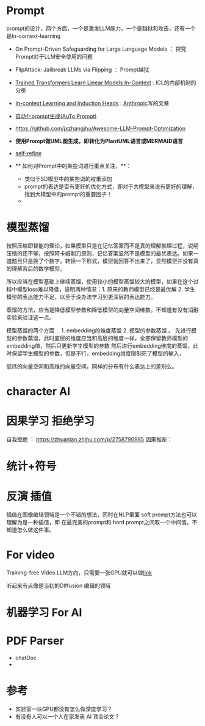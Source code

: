 
# Prompt 

prompt的设计，两个方面，一个是激发LLM能力，一个是越狱和攻击，还有一个是In-context-learning

-  On Prompt-Driven Safeguarding for Large Language Models ： 探究Prompt对于LLM安全使用的问题
-  FlipAttack: Jailbreak LLMs via Flipping ： Prompt越狱
-   [Trained Transformers Learn Linear Models In-Context](https://www.zhihu.com/question/596595451/answer/3080514847) :  ICL的内部机制的分析
-  [In-context Learning and Induction Heads](https://zhuanlan.zhihu.com/p/671697479) :     [Anthropic](https://transformer-circuits.pub/2022/in-context-learning-and-induction-heads/index.html#argument-architectural-requirements)写的文章
- [自动化prompt生成(AuTo Prompt)](https://zhuanlan.zhihu.com/p/819165874)
- https://github.com/jxzhangjhu/Awesome-LLM-Prompt-Optimization

- **使用Prompt做UML图生成，即转化为PlantUML语言或MERMAID语言**

- [self-refine](https://zhuanlan.zhihu.com/p/721788160)


 - ** 如何对Prompt中的某些词进行重点关注，**：
	 - 类似于SD模型中的某些词的权重添加
     - prompt的表达是否有更好的优化方式，即对于大模型来说有更好的理解，找到大模型中的prompt的重要因子！
     - 


# 模型蒸馏

按照压缩即智能的理论，如果模型只是在记忆答案而不是真的理解推理过程，说明压缩的还不够，按照阿卡姆剃刀原则，记忆答案显然不是模型的最优表达。如果一道题目只是换了个数字，转换一下形式，模型就回答不出来了，显然模型并没有真的理解背后的数学模型。

所以应当在模型基础上继续蒸馏，使用较小的模型蒸馏较大的模型，如果在这个过程中模型loss难以降低，说明两种情况：1. 原来的教师模型已经是最优解 2. 学生模型的表达能力不足，以至于没办法学习到更深层的表达能力。

蒸馏的方法，应当是降低模型参数和降低模型的向量空间维数。不知道有没有消融实验来验证这一点。



模型蒸馏的两个方面： 1. embedding的维度蒸馏  2. 模型的参数蒸馏  。  先进行模型的参数蒸馏，此时底层的维度应当和高层的维度一样，全部保留教师模型的embedding值，然后只更新学生模型的参数  然后进行embedding维度的蒸馏，此时保留学生模型的参数，但是不行，embedding维度限制死了模型的输入，


低纬的向量空间和高维的向量空间，同样的分布有什么表达上的差别么。

# character AI



# 因果学习 拒绝学习

自我拒绝 ： https://zhuanlan.zhihu.com/p/2758790985
因果推断： 



# 统计+符号



# 反演 插值


插值在图像编辑领域是一个不错的想法，同时在NLP里面 soft prompt方法也可以理解为是一种插值，即 在最完美的prompt和 hard prompt之间取一个中间值。不知道怎么做这件事。



# For video 


Training-free Video LLM方向，只需要一张GPU就可以做[link](https://www.zhihu.com/question/629933996)

听起来有点像是当初的DIffusion 编辑的领域






# 机器学习 For AI



# PDF Parser


- chatDoc
- 

# 参考

- 实验室一块GPU都没有怎么做深度学习？
- 有没有人可以一个人在家发表 AI 顶会论文？
